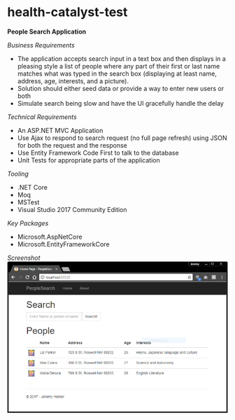# health-catalyst-test

**People Search Application**

*Business Requirements*
- The application accepts search input in a text box and then displays in a
    pleasing style a list of people where any part of their first or last name
	matches what was typed in the search box (displaying at least name, address,
	age, interests, and a picture). 
- Solution should either seed data or provide a way to enter new users or both
- Simulate search being slow and have the UI gracefully handle the delay

*Technical Requirements*
- An ASP.NET MVC Application 
- Use Ajax to respond to search request (no full page refresh) using JSON for
    both the request and the response
- Use Entity Framework Code First to talk to the database
- Unit Tests for appropriate parts of the application

*Tooling*
- .NET Core
- Moq
- MSTest
- Visual Studio 2017 Community Edition

*Key Packages*
- Microsoft.AspNetCore
- Microsoft.EntityFrameworkCore

*Screenshot*
![People Search Application][appscreenshot]

[appscreenshot]: https://github.com/SushiGuy/health-catalyst-test/blob/master/PeopleSearch/PeopleSearchScreenshot.PNG?raw=true "Web App Screenshot"
